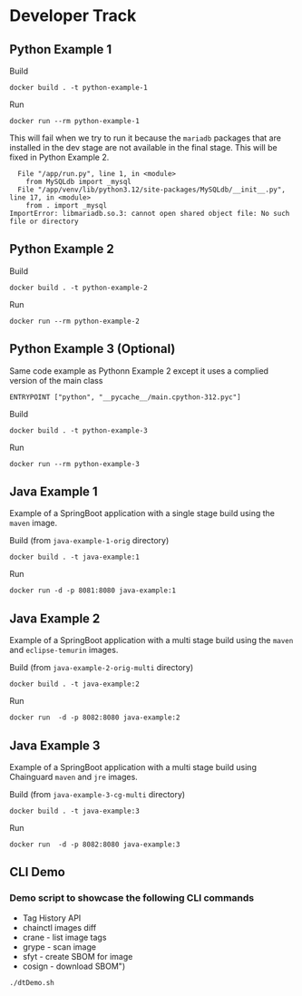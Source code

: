 # Developer Track


## Python Example 1

Build
```
docker build . -t python-example-1
```

Run 
```
docker run --rm python-example-1
```

This will fail when we try to run it because the `mariadb` packages that are installed in the dev stage are not available in the final stage.  This will be fixed in Python Example 2.

```
  File "/app/run.py", line 1, in <module>
    from MySQLdb import _mysql
  File "/app/venv/lib/python3.12/site-packages/MySQLdb/__init__.py", line 17, in <module>
    from . import _mysql
ImportError: libmariadb.so.3: cannot open shared object file: No such file or directory
```

## Python Example 2

Build
```
docker build . -t python-example-2
```

Run 
```
docker run --rm python-example-2
```

## Python Example 3 (Optional)

Same code example as Pythonn Example 2 except it uses a complied version of the main class

```
ENTRYPOINT ["python", "__pycache__/main.cpython-312.pyc"]
```

Build
```
docker build . -t python-example-3
```

Run 
```
docker run --rm python-example-3
```

## Java Example 1

Example of a SpringBoot application with a single stage build using the `maven` image.

Build (from `java-example-1-orig` directory)
```
docker build . -t java-example:1
```

Run
```
docker run -d -p 8081:8080 java-example:1
```

## Java Example 2

Example of a SpringBoot application with a multi stage build using the `maven` and `eclipse-temurin` images.

Build (from `java-example-2-orig-multi` directory)
```
docker build . -t java-example:2
```

Run
```
docker run  -d -p 8082:8080 java-example:2
```

## Java Example 3

Example of a SpringBoot application with a multi stage build using Chainguard `maven` and `jre` images.

Build (from `java-example-3-cg-multi` directory)
```
docker build . -t java-example:3
```

Run
```
docker run  -d -p 8082:8080 java-example:3
```

## CLI Demo

### Demo script to showcase the following CLI commands

* Tag History API
* chainctl images diff
* crane - list image tags
* grype - scan image
* sfyt - create SBOM for image
* cosign - download SBOM")


```
./dtDemo.sh
```
